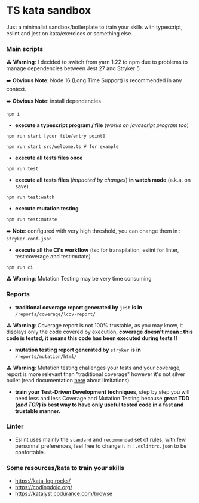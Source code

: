 # TS kata sandbox

Just a minimalist sandbox/boilerplate to train your skills with typescript, eslint and jest on kata/exercices or something else.

### Main scripts

:warning: **Warning**: I decided to switch from yarn 1.22 to npm due to problems to manage dependencies between Jest 27 and Stryker 5

:arrow_right: **Obvious Note**: Node 16 (Long Time Support) is recommended in any context.

:arrow_right: **Obvious Note**: install dependencies
```shell
npm i
```
- **execute a typescript program / file** (_works on javascript program too_) 
```shell
npm run start [your file/entry point]

npm run start src/welcome.ts # for example
```

- **execute all tests files once** 
```shell
npm run test
```

- **execute all tests files** (_impacted by changes_) **in watch mode** (a.k.a. on save) 
```shell
npm run test:watch
```

- **execute mutation testing** 
```shell
npm run test:mutate
```
:arrow_right: **Note**: configured with very high threshold, you can change them in : `stryker.conf.json`

- **execute all the CI's workflow** (tsc for transpilation, eslint for linter, test:coverage and test:mutate) 
```shell
npm run ci
```

:warning: **Warning**: Mutation Testing may be very time consuming

### Reports

- **traditional coverage report generated by** `jest` **is in** `/reports/coverage/lcov-report/`

:warning: **Warning**: Coverage report is not 100% trustable, as you may know, it displays only the code covered by execution, **coverage doesn't mean : this code is tested, it means this code has been executed during tests !!**

- **mutation testing report generated by** `stryker` **is in** `/reports/mutation/html/`

:warning: **Warning**: Mutation testing challenges your tests and your coverage, report is more relevant than "traditional coverage" however it's not silver bullet (read documentation [here](https://stryker-mutator.io/) about limitations)

- **train your Test-Driven Development techniques**, step by step you will need less and less Coverage and Mutation Testing because **great TDD (_and TCR_) is best way to have only useful tested code in a fast and trustable manner.** 

### Linter

- Eslint uses mainly the `standard` and `recommended` set of rules, with few personnal preferences, feel free to change it in : `.eslintrc.json` to be confortable.

### Some resources/kata to train your skills

- https://kata-log.rocks/
- https://codingdojo.org/
- https://katalyst.codurance.com/browse

